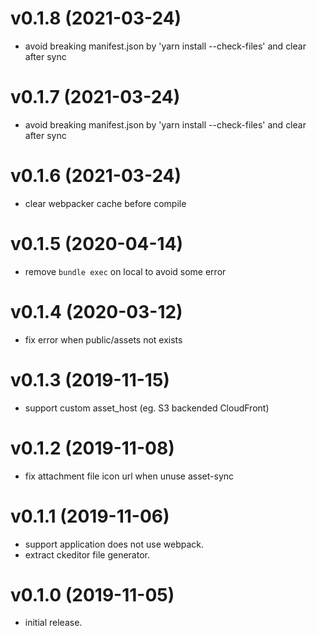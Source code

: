 # v0.1.8 (2021-03-24)

* avoid breaking manifest.json by 'yarn install --check-files' and clear after sync

# v0.1.7 (2021-03-24)

* avoid breaking manifest.json by 'yarn install --check-files' and clear after sync

# v0.1.6 (2021-03-24)

* clear webpacker cache before compile

# v0.1.5 (2020-04-14)

* remove `bundle exec` on local to avoid some error

# v0.1.4 (2020-03-12)

* fix error when public/assets not exists

# v0.1.3 (2019-11-15)

* support custom asset_host (eg. S3 backended CloudFront)

# v0.1.2 (2019-11-08)

* fix attachment file icon url when unuse asset-sync

# v0.1.1 (2019-11-06)

* support application does not use webpack.
* extract ckeditor file generator.

# v0.1.0 (2019-11-05)

* initial release.


